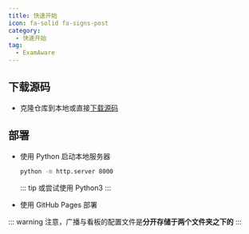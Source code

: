 ```yaml
---
title: 快速开始
icon: fa-solid fa-signs-post
category:
  - 快速开始
tag:
  - ExamAware
---
```


## 下载源码
- 克隆仓库到本地或直接[下载源码](https://github.com/ExamAware/ExamSchedule/releases)

## 部署
- 使用 Python 启动本地服务器

  ```bash
  python -m http.server 8000
  ```
  ::: tip
  或尝试使用 Python3
  :::

- 使用 GitHub Pages 部署

::: warning
注意，广播与看板的配置文件是**分开存储于两个文件夹之下的**
:::